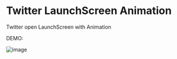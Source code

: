# Twitter LaunchScreen Animation
Twitter open LaunchScreen with Animation

DEMO:

![image](https://github.com/chenjunpu/TwitterLaunchScreenAnimation/blob/master/h.gif)
